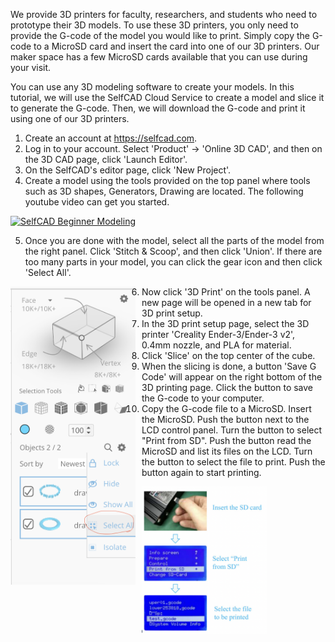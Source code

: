 We provide 3D printers for faculty, researchers, and students who need to prototype their 3D models. 
To use these 3D printers, you only need to provide the G-code of the model you would like to print. 
Simply copy the G-code to a MicroSD card and insert the card into one of our 3D printers. Our maker 
space has a few MicroSD cards available that you can use during your visit.

You can use any 3D modeling software to create your models. In this tutorial, we will use the SelfCAD 
Cloud Service to create a model and slice it to generate the G-code. Then, we will download the G-code 
and print it using one of our 3D printers.

1. Create an account at https://selfcad.com.
2. Log in to your account. Select 'Product' -> 'Online 3D CAD', and then on the 3D CAD page, click 'Launch Editor'.  
3. On the SelfCAD's editor page, click 'New Project'. 
4. Create a model using the tools provided on the top panel where tools such as 3D shapes, Generators, Drawing are located. 
The following youtube video can get you started.

[![SelfCAD Beginner Modeling](https://img.youtube.com/vi/PTT4bcfywEU/0.jpg)](https://www.youtube.com/watch?v=PTT4bcfywEU)

5. Once you are done with the model, select all the parts of the model from the right panel. Click 'Stitch & Scoop', and then 
click 'Union'. If there are too many parts in your model, you can click the gear icon and then click 'Select All'.

<img src="selfcad-select-all.png"
     alt="Select all parts of a model"
     width="200px" height="auto"
     style="float: left; margin-right: 10px;" />

6. Now click '3D Print' on the tools panel. A new page will be opened in a new tab for 3D print setup.
7. In the 3D print setup page, select the 3D printer 'Creality Ender-3/Ender-3 v2', 0.4mm nozzle, and PLA for material. 
8. Click 'Slice' on the top center of the cube. 
9. When the slicing is done, a button 'Save G Code' will appear on the right bottom of the 3D printing page. Click the button to save the G-code to your computer.
10. Copy the G-code file to a MicroSD. Insert the MicroSD. Push the button next to the LCD control panel. Turn the button to select "Print from SD". 
Push the button read the MicroSD and list its files on the LCD. Turn the button to select the file to print. Push the button again to start printing.

<img src="print-from-sd.png"
     alt="Select all parts of a model"
     width="200px" height="auto"
     style="float: left; margin-right: 10px;" />
